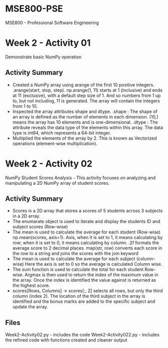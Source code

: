 # MSE800-PSE
MSE800 - Professional Software Engineering

# Week 2 - Activity 01
Demonstrate basic NumPy operation

## Activity Summary
- Created a NumPy array using arange of the first 10 positive integers.
    .arange(start, stop, step). np.arange(1, 11) starts at 1 (inclusive) and ends at 11 (exclusive), with a default step size of 1. And so numbers from 1 up to, but not including, 11 is generated. The array will contain the integers from 1 to 10.
- Inspected the array attributes shape and dtype.
    .shape : The shape of an array is defined as the number of elements in each dimension. (10,) means the array has 10 elements and is one-dimensional.
    .dtype : The attribute reveals the data type of the elements within this array. The data type is int64, which represents a 64-bit integer. 
- Multiplied the elements of the array by 2. This is known as Vectorized operations (element-wise multiplication).

# Week 2 - Activity 02
NumPy Student Scores Analysis - This activity focuses on analyzing and manipulating a 2D NumPy array of student scores.

## Activity Summary
- Scores is a 2D array that stores a scores of 5 students across 3 subjects in a 2D array.
- The enumarate object is used to iterate and display the students ID and subject scores (Row-wise)
- The mean is used to calculate the average for each student (Row-wise)
    np.mean(scores, axis=1). Axis, when it is set to 1, it means calculating by row; when it is set to 0, it means calculating by column.
    .2f formats the average score to 2 decimal places.
    map(str, row) converts each score in the row to a string and joins the scores with the join keyword
- The mean is used to calculate the average for each subject (column-wise)
    Here the axis is set to 0 so the average is calculated Column wise.
- The sum function is used to calculate the total for each student Row-wise. Argmax is then used to return the index of the maximum value in the array. Once the index is identified the value against is returned as the highest score.
- scores[Rows, Columns] → scores[:, 2] selects all rows, but only the third column (index 2). The location of the third subject in the array is identified and the bonus marks are added to the specific subject and update the array.

## Files
Week2-Activity02.py  - includes the code
Week2-Activity022.py - includes the refined code with functions created and cleaner output